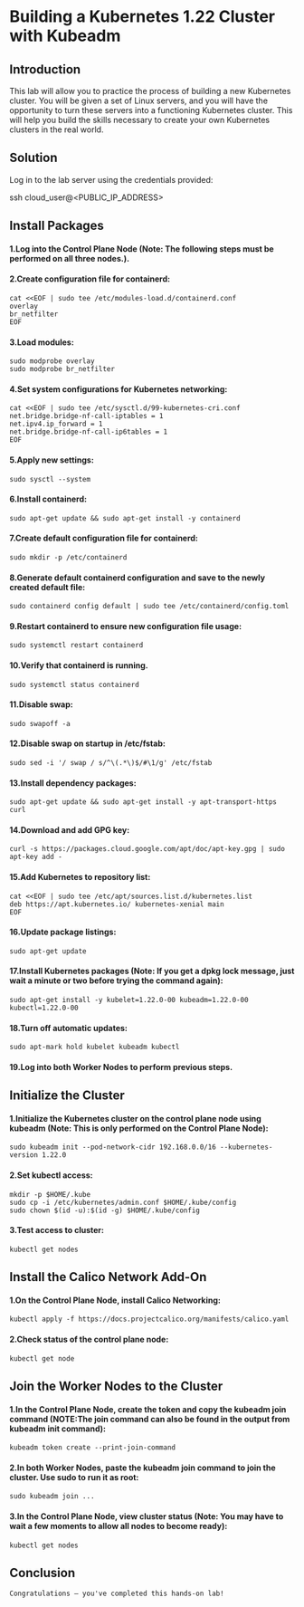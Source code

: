 # Building a Kubernetes 1.22 Cluster with Kubeadm
## Introduction
This lab will allow you to practice the process of building a new Kubernetes cluster. You will be given a set of Linux servers, and you will have the opportunity to turn these servers into a functioning Kubernetes cluster. This will help you build the skills necessary to create your own Kubernetes clusters in the real world.

## Solution
Log in to the lab server using the credentials provided:

ssh cloud_user@<PUBLIC_IP_ADDRESS>
## Install Packages
#### 1.Log into the Control Plane Node (Note: The following steps must be performed on all three nodes.).
#### 2.Create configuration file for containerd:
```
cat <<EOF | sudo tee /etc/modules-load.d/containerd.conf
overlay
br_netfilter
EOF
`````
#### 3.Load modules:
```
sudo modprobe overlay
sudo modprobe br_netfilter
```
#### 4.Set system configurations for Kubernetes networking:
```
cat <<EOF | sudo tee /etc/sysctl.d/99-kubernetes-cri.conf
net.bridge.bridge-nf-call-iptables = 1
net.ipv4.ip_forward = 1
net.bridge.bridge-nf-call-ip6tables = 1
EOF
```
#### 5.Apply new settings:
```
sudo sysctl --system
```
#### 6.Install containerd:
```
sudo apt-get update && sudo apt-get install -y containerd
```
#### 7.Create default configuration file for containerd:
```
sudo mkdir -p /etc/containerd
```
#### 8.Generate default containerd configuration and save to the newly created default file:
```
sudo containerd config default | sudo tee /etc/containerd/config.toml
```
#### 9.Restart containerd to ensure new configuration file usage:
```
sudo systemctl restart containerd
```
#### 10.Verify that containerd is running.
```
sudo systemctl status containerd
```
#### 11.Disable swap:
```
sudo swapoff -a
```
#### 12.Disable swap on startup in /etc/fstab:
```
sudo sed -i '/ swap / s/^\(.*\)$/#\1/g' /etc/fstab
```
#### 13.Install dependency packages:
```
sudo apt-get update && sudo apt-get install -y apt-transport-https curl
```
#### 14.Download and add GPG key:
```
curl -s https://packages.cloud.google.com/apt/doc/apt-key.gpg | sudo apt-key add -
```
#### 15.Add Kubernetes to repository list:
```
cat <<EOF | sudo tee /etc/apt/sources.list.d/kubernetes.list
deb https://apt.kubernetes.io/ kubernetes-xenial main
EOF
```
#### 16.Update package listings:
```
sudo apt-get update
```
#### 17.Install Kubernetes packages (Note: If you get a dpkg lock message, just wait a minute or two before trying the command again):
```
sudo apt-get install -y kubelet=1.22.0-00 kubeadm=1.22.0-00 kubectl=1.22.0-00
```
#### 18.Turn off automatic updates:
```
sudo apt-mark hold kubelet kubeadm kubectl
```
#### 19.Log into both Worker Nodes to perform previous steps.
## Initialize the Cluster
#### 1.Initialize the Kubernetes cluster on the control plane node using kubeadm (Note: This is only performed on the Control Plane Node):
```
sudo kubeadm init --pod-network-cidr 192.168.0.0/16 --kubernetes-version 1.22.0
```
#### 2.Set kubectl access:
```
mkdir -p $HOME/.kube
sudo cp -i /etc/kubernetes/admin.conf $HOME/.kube/config
sudo chown $(id -u):$(id -g) $HOME/.kube/config
```
#### 3.Test access to cluster:
```
kubectl get nodes
```
## Install the Calico Network Add-On
#### 1.On the Control Plane Node, install Calico Networking:
```
kubectl apply -f https://docs.projectcalico.org/manifests/calico.yaml
```
#### 2.Check status of the control plane node:
```
kubectl get node
```
## Join the Worker Nodes to the Cluster
#### 1.In the Control Plane Node, create the token and copy the kubeadm join command (NOTE:The join command can also be found in the output from kubeadm init command):
```
kubeadm token create --print-join-command
```
#### 2.In both Worker Nodes, paste the kubeadm join command to join the cluster. Use sudo to run it as root:
```
sudo kubeadm join ...
```
#### 3.In the Control Plane Node, view cluster status (Note: You may have to wait a few moments to allow all nodes to become ready):
```
kubectl get nodes
```
## Conclusion
```
Congratulations — you've completed this hands-on lab!
```
